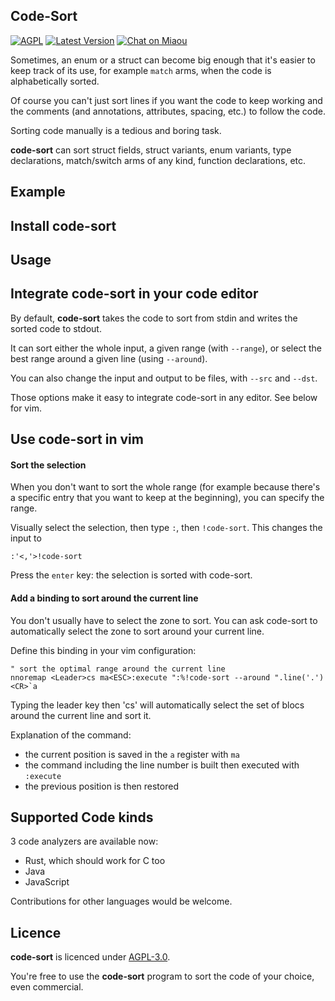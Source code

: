 ## Code-Sort

[![AGPL][s2]][l2] [![Latest Version][s1]][l1] [![Chat on Miaou][s4]][l4]

[s1]: https://img.shields.io/crates/v/code-sort.svg
[l1]: https://crates.io/crates/code-sort

[s2]: https://img.shields.io/badge/license-AGPL-blue.svg
[l2]: LICENSE

[s4]: https://miaou.dystroy.org/static/shields/room.svg
[l4]: https://miaou.dystroy.org/3490?code-sort


Sometimes, an enum or a struct can become big enough that it's easier to keep track of its use, for example `match` arms, when the code is alphabetically sorted.

Of course you can't just sort lines if you want the code to keep working and the comments (and annotations, attributes, spacing, etc.) to follow the code.

Sorting code manually is a tedious and boring task.

**code-sort** can sort struct fields, struct variants, enum variants, type declarations, match/switch arms of any kind, function declarations, etc.

## Example


## Install code-sort

## Usage

## Integrate code-sort in your code editor

By default, **code-sort** takes the code to sort from stdin and writes the sorted code to stdout.

It can sort either the whole input, a given range (with `--range`), or select the best range around a given line (using `--around`).

You can also change the input and output to be files, with `--src` and `--dst`.

Those options make it easy to integrate code-sort in any editor. See below for vim.

## Use code-sort in vim

#### Sort the selection

When you don't want to sort the whole range (for example because there's a specific entry that you want to keep at the beginning), you can specify the range.

Visually select the selection, then type `:`, then `!code-sort`.
This changes the input to

```
:'<,'>!code-sort
```

Press the `enter` key: the selection is sorted with code-sort.

#### Add a binding to sort around the current line

You don't usually have to select the zone to sort.
You can ask code-sort to automatically select the zone to sort around your current line.

Define this binding in your vim configuration:

```
" sort the optimal range around the current line
nnoremap <Leader>cs ma<ESC>:execute ":%!code-sort --around ".line('.')<CR>`a
```

Typing the leader key then 'cs' will automatically select the set of blocs around the current line and sort it.

Explanation of the command:

* the current position is saved in the `a` register with `ma`
* the command including the line number is built then executed with `:execute`
* the previous position is then restored

## Supported Code kinds

3 code analyzers are available now:

* Rust, which should work for C too
* Java
* JavaScript

Contributions for other languages would be welcome.

## Licence

**code-sort** is licenced under [AGPL-3.0](https://www.gnu.org/licenses/agpl-3.0.en.html).

You're free to use the **code-sort** program to sort the code of your choice, even commercial.
